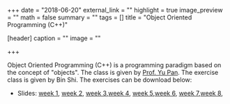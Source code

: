 +++
date = "2018-06-20"
external_link = ""
highlight = true
image_preview = ""
math = false
summary = ""
tags = []
title = "Object Oriented Programming (C++)"

[header]
  caption = ""
  image = ""
  
+++


Object Oriented Programming (C++) is a programming paradigm based on the concept of "objects". The class is given by [Prof. Yu Pan](https://person.zju.edu.cn/en/0016057). The exercise class is given by Bin Shi. The exercises can be download below:


- Slides: [week 1](/OOP/exercise1.pdf), [week 2](/static/OOP/exercise2.pdf),
[week 3](/OOP/exercise3.pdf),[week 4](/OOP/exercise4.pdf),
[week 5](/OOP/exercise5.pdf),[week 6](/OOP/exercise6.pdf),
[week 7](/OOP/exercise7.pdf),[week 8](/OOP/exercise8.pdf),


